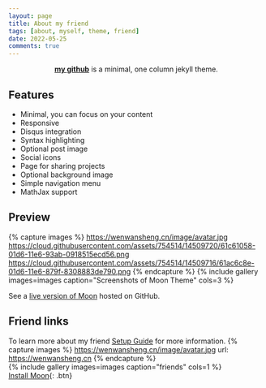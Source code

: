 ```yaml
---
layout: page
title: About my friend
tags: [about, myself, theme, friend]
date: 2022-05-25
comments: true
---
```

    
<center><a href="http://intersecting.github"><b>my github</b></a> is a minimal, one column jekyll theme.</center>

## Features
* Minimal, you can focus on your content
* Responsive
* Disqus integration
* Syntax highlighting
* Optional post image
* Social icons
* Page for sharing projects
* Optional background image
* Simple navigation menu
* MathJax support

## Preview

{% capture images %}
    https://wenwansheng.cn/image/avatar.jpg
    https://cloud.githubusercontent.com/assets/754514/14509720/61c61058-01d6-11e6-93ab-0918515ecd56.png
    https://cloud.githubusercontent.com/assets/754514/14509716/61ac6c8e-01d6-11e6-879f-8308883de790.png
{% endcapture %}
{% include gallery images=images caption="Screenshots of Moon Theme" cols=3 %}

See a [live version of Moon](http://taylantatli.github.io/Moon) hosted on GitHub.

## Friend links

To learn more about my friend [Setup Guide](http://taylantatli.me/Moon/moon-theme/) for more information.
{% capture images %}
https://wenwansheng.cn/image/avatar.jpg
url: https://wenwansheng.cn
{% endcapture %}  
{% include gallery images=images caption="friends" cols=1 %}  
[Install Moon](https://github.com/TaylanTatli/Moon){: .btn}
